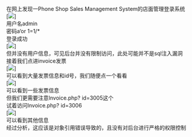 在网上发现一Phone Shop Sales Management System的店面管理登录系统  
\[![](https://shs3.b.qianxin.com/attack_forum/2021/06/attach-c25a6e3c00d82912fcf82e895c60585b347351db.jpg)\]  
用户名admin  
密码a‘or 1=1/\*  
登录成功  
\[![](https://shs3.b.qianxin.com/attack_forum/2021/06/attach-f7e4db8dfbfb23078fa0b1117fca2c7d2c75f9c9.png)\]  
但并没有用户信息，可见后台并没有限制访问，此处可能并不是sql注入漏洞  
接着我们点进invoice发票  
\[![](https://shs3.b.qianxin.com/attack_forum/2021/06/attach-027e8c242f0ac95e0a39760bf2d4bcad46c0c7b0.png)\]  
可以看到大量发票信息和id号，我们随便点一个看看  
\[![](https://shs3.b.qianxin.com/attack_forum/2021/06/attach-c65b97e24c0e068d38f463eb99a0612e7edfcde8.png)\]  
可以看到一些发票信息  
但我们更需要注意Invoice.php? id=3005这个  
试着访问Invoice.php? id=3006  
\[![](https://shs3.b.qianxin.com/attack_forum/2021/06/attach-e8eae58a7d34c367d56965418a585cf590314296.png)\]  
可以看到其他信息  
经过分析，这应该是对象引用错误导致的，且没有对后台进行严格的权限控制